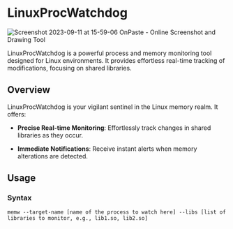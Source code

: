 # LinuxProcWatchdog

![Screenshot 2023-09-11 at 15-59-06 OnPaste - Online Screenshot and Drawing Tool](https://github.com/pinwhell/LinuxProcWatchdog/assets/60289470/71355bc0-0e8a-4bf9-b24e-10b816d86b9a)


LinuxProcWatchdog is a powerful process and memory monitoring tool designed for Linux environments. It provides effortless real-time tracking of modifications, focusing on shared libraries.

## Overview

LinuxProcWatchdog is your vigilant sentinel in the Linux memory realm. It offers:

- **Precise Real-time Monitoring**: Effortlessly track changes in shared libraries as they occur.

- **Immediate Notifications**: Receive instant alerts when memory alterations are detected.

## Usage

### Syntax
```shell
memw --target-name [name of the process to watch here] --libs [list of libraries to monitor, e.g., lib1.so, lib2.so]
